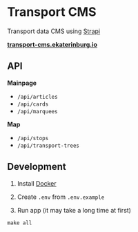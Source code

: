 # Transport CMS

Transport data CMS using [Strapi](https://strapi.io/)

**[transport-cms.ekaterinburg.io](https://transport-cms.ekaterinburg.io/)**

## API

**Mainpage**
- `/api/articles` 
- `/api/cards` 
- `/api/marquees`

**Map**
- `/api/stops`
- `/api/transport-trees`

## Development

1. Install [Docker](https://docs.docker.com/engine/install/)

2. Create `.env` from `.env.example`

3. Run app (it may take a long time at first)
```
make all
```
